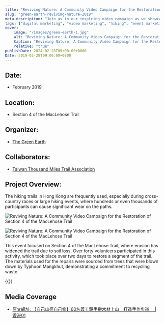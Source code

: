 ```yaml
---
title: "Reviving Nature: A Community Video Campaign for the Restoration of Section 4 of the MacLehose Trail"
slug: "green-earth-reviving-nature-2019"
meta-description: "Join us in our inspiring video campaign as we showcase the community-driven restoration of Section 4 of the MacLehose Trail. Discover how over forty dedicated volunteers came together to combat erosion and promote environmental conservation using recycled materials from Typhoon Mangkhut. Watch our journey to revive this beautiful hiking trail and learn how you can get involved!"
tags: ["digital marketing", "video marketing", "hiking", "event marketing", "country park", "video production"]
cover:
    image: "/images/green-earth-1.jpg"
    alt: "Reviving Nature: A Community Video Campaign for the Restoration of Section 4 of the MacLehose Trail"
    Caption: "Reviving Nature: A Community Video Campaign for the Restoration of Section 4 of the MacLehose Trail"
    relative: "true"
publishDate: 2024-02-28T09:00:00+0800
Date: 2019-02-28T09:00:00+0800
---
```


## Date: 
- February 2019

## Location: 
- Section 4 of the MacLehose Trail

## Organizer: 
- [The Green Earth](https://greenearth.org.hk/en/)

## Collaborators: 
- [Taiwan Thousand Miles Trail Association](https://www.tmitrail.org.tw/en/about)


## Project Overview: 

The hiking trails in Hong Kong are frequently used, especially during cross-country races or large hiking events, where hundreds or even thousands of participants can cause significant wear on the paths. 

![Reviving Nature: A Community Video Campaign for the Restoration of Section 4 of the MacLehose Trail](/images/green-earth-1.jpg)

![Reviving Nature: A Community Video Campaign for the Restoration of Section 4 of the MacLehose Trail](/images/green-earth-2.jpg)


This event focused on Section 4 of the MacLehose Trail, where erosion has widened the trail due to soil loss. Over forty volunteers participated in this activity, which took place over two days to restore a segment of the trail. The materials used for the repairs were sourced from trees that were blown down by Typhoon Mangkhut, demonstrating a commitment to recycling waste.

{{<youtube tLehpAXoiwI>}}

## Media Coverage 

- [原文網址: 【自己山徑自己修】60名義工親手搬木材上山　打造手作步道　 | 香港01](https://www.hk01.com/18%E5%8D%80%E6%96%B0%E8%81%9E/284202/%E8%87%AA%E5%B7%B1%E5%B1%B1%E5%BE%91%E8%87%AA%E5%B7%B1%E4%BF%AE-60%E5%90%8D%E7%BE%A9%E5%B7%A5%E8%A6%AA%E6%89%8B%E6%90%AC%E6%9C%A8%E6%9D%90%E4%B8%8A%E5%B1%B1-%E6%89%93%E9%80%A0%E6%89%8B%E4%BD%9C%E6%AD%A5%E9%81%93)